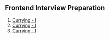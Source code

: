 ## Frontend Interview Preparation

1. [Currying - I](https://github.com/vinaykanna/Frontend-Interview-Preparation/blob/main/Currying/currying-1.md)
2. [Currying - I](https://github.com/vinaykanna/Frontend-Interview-Preparation/blob/main/Currying/currying-2.md)
3. [Currying - I](https://github.com/vinaykanna/Frontend-Interview-Preparation/blob/main/Currying/currying-3.md)